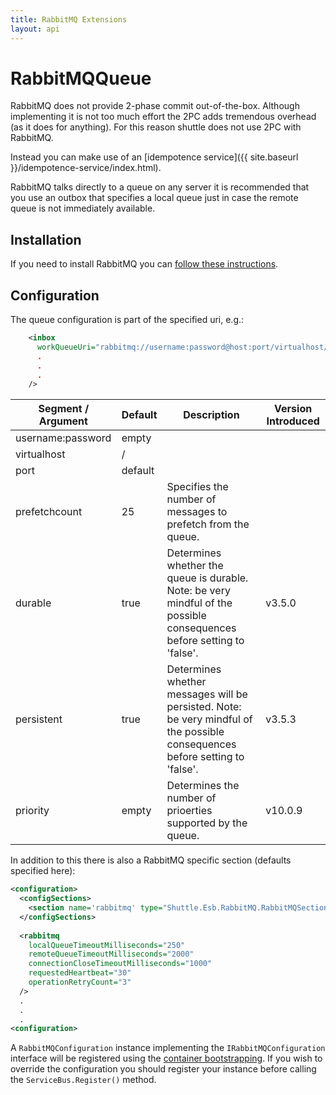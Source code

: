 ```yaml
---
title: RabbitMQ Extensions
layout: api
---
```

# RabbitMQQueue

RabbitMQ does not provide 2-phase commit out-of-the-box.  Although implementing it is not too much effort the 2PC adds tremendous overhead (as it does for anything).  For this reason shuttle does not use 2PC with RabbitMQ.

Instead you can make use of an [idempotence service]({{ site.baseurl }}/idempotence-service/index.html).

RabbitMQ talks directly to a queue on any server it is recommended that you use an outbox that specifies a local queue just in case the remote queue is not immediately available.

## Installation

If you need to install RabbitMQ you can <a target='_blank' href='https://www.rabbitmq.com/install-windows.html'>follow these instructions</a>.

## Configuration

The queue configuration is part of the specified uri, e.g.:

``` xml
    <inbox
      workQueueUri="rabbitmq://username:password@host:port/virtualhost/queue?prefetchCount=25&amp;durable=true&amp;persistent=true"
	  .
	  .
	  .
    />
```

| Segment / Argument | Default	| Description | Version Introduced |
| --- | --- | --- | --- |
| username:password	 | empty|	| |
| virtualhost		 | /	|	| |
| port				 | default	|	| |
| prefetchcount			 | 25		| Specifies the number of messages to prefetch from the queue. | |
| durable			 | true     | Determines whether the queue is durable.  Note: be very mindful of the possible consequences before setting to 'false'. | v3.5.0 |
| persistent			 | true     | Determines whether messages will be persisted.  Note: be very mindful of the possible consequences before setting to 'false'. | v3.5.3 |
| priority			 | empty     | Determines the number of prioerties supported by the queue. | v10.0.9 |

In addition to this there is also a RabbitMQ specific section (defaults specified here):

``` xml
<configuration>
  <configSections>
    <section name='rabbitmq' type="Shuttle.Esb.RabbitMQ.RabbitMQSection, Shuttle.Esb.RabbitMQ"/>
  </configSections>
  
  <rabbitmq
	localQueueTimeoutMilliseconds="250"
	remoteQueueTimeoutMilliseconds="2000"
	connectionCloseTimeoutMilliseconds="1000"
	requestedHeartbeat="30"
	operationRetryCount="3"
  />
  .
  .
  .
<configuration>
```

A `RabbitMQConfiguration` instance implementing the `IRabbitMQConfiguration` interface will be registered using the [container bootstrapping](http://shuttle.github.io/shuttle-core/overview-container/#Bootstrapping).  If you wish to override the configuration you should register your instance before calling the `ServiceBus.Register()` method.

